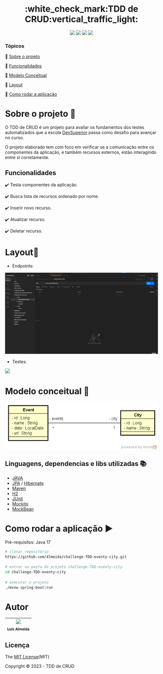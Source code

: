 <h1 align="center"> :white_check_mark:TDD de CRUD:vertical_traffic_light: </h1>
<p align="center">
  <img src="https://img.shields.io/static/v1?label=spring&message=framework&color=blue&style=for-the-badge&logo=SPRING"/>
  <img src="https://img.shields.io/static/v1?label=Postman&message=API management&color=blue&style=for-the-badge&logo=postman"/>
  <img src="https://img.shields.io/static/v1?label=Apache&message=Dependency manager&color=blue&style=for-the-badge&logo=apache"/>
  <img src="http://img.shields.io/static/v1?label=License&message=MIT&color=green&style=for-the-badge"/>
</p>  

### Tópicos 

:small_blue_diamond: [Sobre o projeto](#Sobre-o-projeto-open_file_folder)

:small_blue_diamond: [Funcionalidades](#Funcionalidades)

:small_blue_diamond: [Modelo Conceitual](#Modelo-conceitual-page_with_curl)

:small_blue_diamond: [Layout](#Layout-mag_right)

:small_blue_diamond: [Como rodar a aplicação](#como-rodar-a-aplicação-arrow_forward)

# Sobre o projeto :open_file_folder:

O TDD de CRUD é um projeto para avaliar os fundamentos dos testes automatizados que a escola [DevSuperior](https://devsuperior.com.br/cursos) passa como desafio para avançar no curso.

<p>
O projeto elaborado tem com foco em verificar se a comunicação entre os componentes da aplicação, e também recursos externos, estão interagindo entre si corretamente.
</p>

## Funcionalidades

:heavy_check_mark: Testa componentes da aplicação.

:heavy_check_mark: Busca lista de recursos ordenado por nome.

:heavy_check_mark: Inserir novo recurso.

:heavy_check_mark: Atualizar recurso. 

:heavy_check_mark: Deletar recurso. 

# Layout:mag_right:

- Endpoints:

![](https://github.com/4lmeida/challenge-TDD-eventy-city/blob/main/src/assets/challenge-tdd-event-city-post.gif)

- Testes:

![](https://github.com/4lmeida/challenge-TDD-eventy-city/blob/main/src/assets/challenge-tdd-event-city-test.gif)

# Modelo conceitual :page_with_curl:
![Modelo Conceitual](https://github.com/4lmeida/challenge-TDD-eventy-city/blob/main/src/assets/diagram-event-city.png)

## Linguagens, dependencias e libs utilizadas :books:
- [JAVA](https://www.java.com/pt-BR/)
- [JPA](https://spring.io/projects/spring-data-jpa) / [Hibernate](https://hibernate.org/)
- [Maven](https://maven.apache.org/)
- [H2](https://www.h2database.com/html/main.html)
- [JUnit](https://junit.org/junit5/)
- [Mockito](https://site.mockito.org/)
- [MockBean](https://www.baeldung.com/java-spring-mockito-mock-mockbean)

# Como rodar a aplicação :arrow_forward:

Pré-requisitos: Java 17

```bash
# clonar repositório
https://github.com/4lmeida/challenge-TDD-eventy-city.git

# entrar na pasta do projeto challenge-TDD-eventy-city
cd challenge-TDD-eventy-city

# executar o projeto
./mvnw spring-boot:run
```
# Autor

| [<img src="https://avatars.githubusercontent.com/u/93017964?v=4" width=115><br><sub>Luís Almeida</sub>](https://github.com/4lmeida) |
| :---: |

## Licença 

The [MIT License](https://github.com/4lmeida/challenge-TDD-eventy-city/blob/main/License)(MIT)

Copyright :copyright: 2023 - TDD de CRUD

